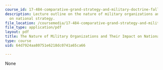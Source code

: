 ```yaml
---
course_id: 17-484-comparative-grand-strategy-and-military-doctrine-fall-2004
description: Lecture outline on the nature of military organizations and their impact
  on national strategy.
file_location: /coursemedia/17-484-comparative-grand-strategy-and-military-doctrine-fall-2004/64d7924aa80751e6218dc0741a65ca66_nature_of_mi_org.pdf
file_type: application/pdf
layout: pdf
title: The Nature of Military Organizations and Their Impact on National Strategy
type: course
uid: 64d7924aa80751e6218dc0741a65ca66

---
```

None